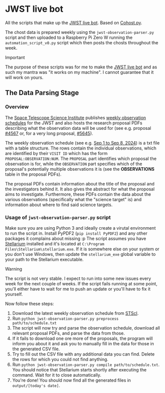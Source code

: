 # JWST live bot

All the scripts that make up the [JWST live bot](https://cohost.org/JWST-live). Based on [Cohost.py](https://github.com/valknight/Cohost.py).

The chost data is prepared weekly using the `jwst-observation-parser.py` script and then uploaded to a Raspberry Pi Zero W running the `automation_script_v0.py` script which then posts the chosts throughout the week.

> [!IMPORTANT]  
> The purpose of these scripts was for me to make the [JWST live bot](https://cohost.org/JWST-live) and as such my mantra was "it works on my machine".
> I cannot guarantee that it will work on yours.

## The Data Parsing Stage
### Overview
The [Space Telescope Science Institute](https://www.stsci.edu) publishes [weekly observation schedules](https://www.stsci.edu/jwst/science-execution/observing-schedules) for the JWST
and also hosts the research proposal PDFs describing what the observation data will be used for (see e.g. proposal [#4567](https://www.stsci.edu/jwst/phase2-public/4567.pdf) or,
for a very long proposal, [#5645](https://www.stsci.edu/jwst/phase2-public/5645.pdf)).

The weekly observation schedule (see e.g. [Sep 1 to Sep 8, 2024](https://www.stsci.edu/files/live/sites/www/files/home/jwst/science-execution/observing-schedules/_documents/20240901_report_20240829.txt))
is a txt file with a table structure. The rows contain the individual observations, which are identified by their `VISIT ID` which has the form `PROPOSAL:OBSERVATION:NUM`.
The `PROPOSAL` part identifies which proposal the observation is for, while the `OBSERVATION` part specifies which of the proposal's potentially multiple observations it is
(see the **OBSERVATIONS** table in the proposal PDFs).

The proposal PDFs contain information about the title of the proposal and the investigators behind it. It also gives the abstract for what the proposal aims to investigate.
Furthermore, these PDFs contain the data about the various observations (specifically what the "science target" is) and information about where to find said science targets.

### Usage of `jwst-observation-parser.py` script
Make sure you are using Python 3 and ideally create a virutal environment to run the script in. Install PyPDF2 (`pip install PyPDF2`) and any other packages it complains about missing :p
The script assumes you have [Stellarium](https://stellarium.org/) installed and it's located at `C:\Program Files\Stellarium\stellarium.exe`. If it is somewhere else on your system or
you don't use Windows, then update the `stellarium_exe` global variable to your path to the Stellarium executable.

> [!WARNING]  
> The script is not very stable. I expect to run into some new issues every week for the next couple of weeks. If the script fails running at some point, you'll either have to wait
> for me to push an update or you'll have to fix it yourself.

Now follow these steps:
1. Download the latest weekly observation schedule from [STScI](https://www.stsci.edu/jwst/science-execution/observing-schedules).
2. Run `python jwst-observation-parser.py preprocess path/to/schedule.txt`
3. The script will now try and parse the observation schedule, download all relevant proposal PDFs, and parse the data from those.
4. If it fails to download one ore more of the proposals, the program will inform you about it and ask you to manually fill in the data for those in the generated CSV file.
5. Try to fill out the CSV file with any additional data you can find. Delete the rows for which you could not find anything.
6. Run `python jwst-observation-parser.py compile path/to/schedule.txt`. You should notice that Stellarium starts shortly after executing the command. Wait for it to close automatically.
7. You're done! You should now find all the generated files in `output/[today's date]`.



